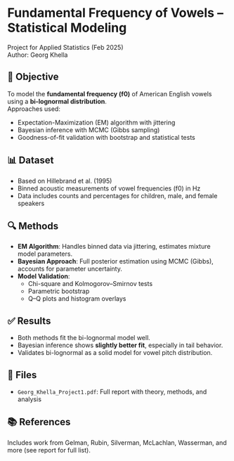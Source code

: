 # Fundamental Frequency of Vowels – Statistical Modeling

Project for Applied Statistics (Feb 2025)  
Author: Georg Khella

## 🎯 Objective

To model the **fundamental frequency (f0)** of American English vowels using a **bi-lognormal distribution**.  
Approaches used:
- Expectation-Maximization (EM) algorithm with jittering
- Bayesian inference with MCMC (Gibbs sampling)
- Goodness-of-fit validation with bootstrap and statistical tests

## 📊 Dataset

- Based on Hillebrand et al. (1995)
- Binned acoustic measurements of vowel frequencies (f0) in Hz
- Data includes counts and percentages for children, male, and female speakers

## 🔍 Methods

- **EM Algorithm**: Handles binned data via jittering, estimates mixture model parameters.
- **Bayesian Approach**: Full posterior estimation using MCMC (Gibbs), accounts for parameter uncertainty.
- **Model Validation**:
  - Chi-square and Kolmogorov–Smirnov tests
  - Parametric bootstrap
  - Q–Q plots and histogram overlays

## ✅ Results

- Both methods fit the bi-lognormal model well.
- Bayesian inference shows **slightly better fit**, especially in tail behavior.
- Validates bi-lognormal as a solid model for vowel pitch distribution.

## 📁 Files

- `Georg_Khella_Project1.pdf`: Full report with theory, methods, and analysis

## 📚 References

Includes work from Gelman, Rubin, Silverman, McLachlan, Wasserman, and more (see report for full list).
